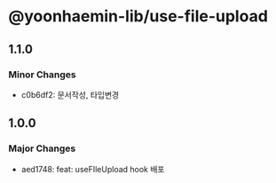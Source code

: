 # @yoonhaemin-lib/use-file-upload

## 1.1.0

### Minor Changes

- c0b6df2: 문서작성, 타입변경

## 1.0.0

### Major Changes

- aed1748: feat: useFIleUpload hook 배포
